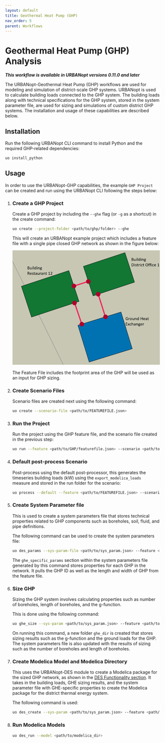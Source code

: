 ```yaml
---
layout: default
title: Geothermal Heat Pump (GHP)
nav_order: 5
parent: Workflows
---
```


# Geothermal Heat Pump (GHP) Analysis

**_This workflow is available in URBANopt versions 0.11.0 and later_**

The URBANopt-Geothermal Heat Pump (GHP) workflows are used for modeling and simulation of district-scale GHP systems.  URBANopt is used to calculate building loads connected to the GHP system. The building loads along with technical specifications  for the GHP system, stored in the system parameter file, are used for sizing and simulations of custom district GHP systems. The installation and usage of these capabilities are described below.

## Installation

Run the following URBANopt CLI command to install Python and the required GHP-related dependencies:

```bash
uo install_python
```

## Usage

In order to use the URBANopt-GHP capabilities, the example `GHP Project` can be created and run using the URBANopt CLI following the steps below:

1. ### Create a GHP Project

	Create a GHP project by including the `--ghe` flag (or `-g` as a shortcut) in the create command:

	```bash
	uo create --project-folder <path/to/ghp/folder> --ghe
	```

	This will create an URBANopt example project which includes a feature file with a single pipe closed GHP network as shown in the figure below:

	![ghp2](../../doc_files/ghp2.PNG)

	The Feature File includes the footprint area of the GHP will be used as an input for GHP sizing.


2. ### Create Scenario Files

	Scenario files are created next using the following command:

	```bash
	uo create --scenario-file <path/to/FEATUREFILE.json>
	```

3. ### Run the Project

	Run the project using the GHP feature file, and the scenario file created in the previous step:

	```bash
	uo run --feature <path/to/GHP/featurefile.json> --scenario <path/to/SCENARIOFILE.csv>
	```

4. ### Default post-process Scenario

	Post-process using the default post-processor, this generates the timeseries building loads (kW) using the `export_modelica_loads` measure and stored in the run folder for the scenario:

	```bash
	uo process --default --feature <path/to/FEATUREFILE.json> --scenario <path/to/SCENARIOFILE.csv>
	```

5. ### Create System Parameter file

	This is used to create a system parameters file that stores technical properties related to GHP components such as boreholes, soil, fluid, and pipe definitions.

	The following command can be used to create the system parameters file:

	```bash
	uo des_params --sys-param-file <path/to/sys_param.json> --feature <path/to/FEATUREFILE.json> --scenario <path/to/SCENARIOFILE.csv> --ghe
	```

	The `ghe_specific_params` section within the system parameters file generated by this command stores properties for each GHP in the network. It pulls the GHP ID as well as the length and width of GHP from the feature file.

6. ### Size GHP

	Sizing the GHP system involves calculating properties such as number of boreholes, length of boreholes, and the g-function.

	This is done using the following command:


	```bash
	uo ghe_size --sys-param <path/to/sys_param.json> --feature <path/to/FEATUREFILE.json> --scenario <path/to/SCENARIOFILE.csv>
	```

	On running this command, a new folder `ghe_dir` is created that stores sizing results such as the g-function and the ground loads for the GHP. The system parameters file is also updated with the results of sizing such as the number of boreholes and length of boreholes.

7. ### Create Modelica Model and Modelica Directory

	This uses the URBANopt-DES module to create a Modelica package for the sized GHP network, as shown in the [DES Functionality section](../../getting_started/getting_started). It takes in the building loads, GHE sizing results, and the system parameter file with GHE-specific properties to create the Modelica package for the district thermal energy system.

	The following command is used:

	```bash
	uo des_create --sys-param <path/to/sys_param.json> --feature <path/to/FEATUREFILE.json> --des-name <path/to/example_modelica_project>
	```

8. ### Run Modelica Models

	```bash
	uo des_run --model <path/to/modelica_dir>
	```
